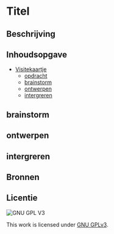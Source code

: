
# Titel

## Beschrijving
<!-- Voeg een link toe naar Github Pages 🌐-->
<!-- Voeg een mooie poster visual toe 📸 -->

## Inhoudsopgave

- [Visitekaartje](#titel)
  * [opdracht](#beschrijving)
  * [brainstorm](#kenmerken)
  * [ontwerpen](#installatie)
  * [intergreren](#gebruik)

## brainstorm

## ontwerpen

## intergreren

## Bronnen

## Licentie

![GNU GPL V3](https://www.gnu.org/graphics/gplv3-127x51.png)

This work is licensed under [GNU GPLv3](./LICENSE).